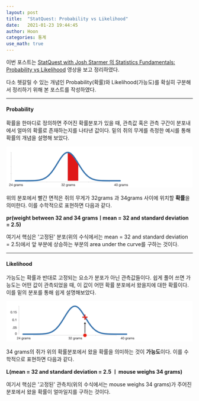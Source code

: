 ```yaml
---
layout: post
title:  "StatQuest: Probability vs Likelihood"
date:   2021-01-23 19:44:45
author: Hoon
categories: 통계
use_math: true
---
```


이번 포스트는 [StatQuest with Josh Starmer 의 Statistics Fundamentals: Probability vs Likelihood](https://www.youtube.com/watch?v=pYxNSUDSFH4) 영상을 보고 정리하였다.

다소 헷갈릴 수 있는 개념인 Probability(확률)와 Likelihood(가능도)를 확실히 구분해서 정리하기 위해 본 포스트를 작성하였다.

----

#### Probability

확률을 한마디로 정의하면 주어진 확률분포가 있을 때, 관측값 혹은 관측 구간이 분포내에서 얼마의 확률로 존재하는지를 나타낸 값이다. 밑의 쥐의 무게를 측정한 예시를 통해 확률의 개념을 설명해 보았다.

![3.PNG](https://github.com/hoon-923/hoon-923.github.io/blob/master/_images/statistics/statquest/probability_vs_likelihood/3.PNG?raw=true)



위의 분포에서 빨간 면적은 쥐의 무게가 32grams 과 34grams 사이에 위치할 **확률**을 의미한다.  이를 수학적으로 표현하면 다음과 같다.

**pr(weight between 32 and 34 gramsㅣmean = 32 and standard deviation = 2.5)**

여기서 핵심은 '고정된' 분포(위의 수식에서는 mean = 32 and standard deviation = 2.5)에서 앞 부분에 상승하는 부분의 area under the curve를 구하는 것이다.

----

#### Likelihood

가능도는 확률과 반대로 고정되는 요소가 분포가 아닌 관측값들이다. 쉽게 풀어 쓰면 가능도는 어떤 값이 관측되었을 때, 이 값이 어떤 확률 분포에서 왔을지에 대한 확률이다. 이를 밑의 분포를 통해 쉽게 설명해보았다.

![4.PNG](https://github.com/hoon-923/hoon-923.github.io/blob/master/_images/statistics/statquest/probability_vs_likelihood/4.PNG?raw=true)

34 grams의 쥐가 위의 확률분포에서 왔을 확률을 의미하는 것이 **가능도**이다. 이를 수학적으로 표현하면 다음과 같다.

**L(mean = 32 and standard deviation = 2.5 ㅣ mouse weighs 34 grams)**

여기서 핵심은 '고정된' 관측치(위의 수식에서는 mouse weighs 34 grams)가 주어진 분포에서 왔을 확률이 얼마일지를 구하는 것이다.